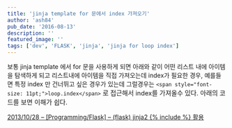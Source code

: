 ```yaml
---
title: 'jinja template for 문에서 index 가져오기'
author: 'ash84'
pub_date: '2016-08-13'
description: ''
featured_image: ''
tags: ['dev', 'FLASK', 'jinja', 'jinja for loop index']
---
```



보통 jinja template 에서 for 문을 사용하게 되면 아래와 같이 어떤 리스트 내에 아이템을 탐색하게 되고 리스트내에 아이템을 직접 가져오는데 index가 필요한 경우, 예를들면 특정 index 만 건너뛰고 싶은 경우가 있는데 그럴경우는 `<span style="font-size: 11pt;">loop.index</span>`<span style="font-size: 11pt;"> 로 접근해서 index를 가져올수 있다. 아래의 코드를 보면 이해가 쉽다. </span>

<script src="https://gist.github.com/AhnSeongHyun/5bb7c33dab28b00cc963.js"></script>

[2013/10/28 – [Programming/Flask] – (flask) jinja2 {% include %} 활용](http://ash84.tistory.com/entry/flask-jinja2-include-활용)



